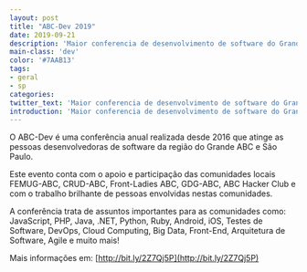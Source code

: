 ```yaml
---
layout: post
title: "ABC-Dev 2019"
date: 2019-09-21
description: 'Maior conferencia de desenvolvimento de software do Grande ABC'
main-class: 'dev'
color: '#7AAB13'
tags:
- geral
- sp
categories:
twitter_text: 'Maior conferencia de desenvolvimento de software do Grande ABC'
introduction: 'Maior conferencia de desenvolvimento de software do Grande ABC'
---
```


O ABC-Dev é uma conferência anual realizada desde 2016 que atinge as pessoas desenvolvedoras de software da região do Grande ABC e São Paulo.

Este evento conta com o apoio e participação das comunidades locais FEMUG-ABC, CRUD-ABC, Front-Ladies ABC, GDG-ABC, ABC Hacker Club e com o trabalho brilhante de pessoas envolvidas nestas comunidades.

A conferência trata de assuntos importantes para as comunidades como: JavaScript, PHP, Java, .NET, Python, Ruby, Android, iOS, Testes de Software, DevOps, Cloud Computing, Big Data, Front-End, Arquitetura de Software, Agile e muito mais!

Mais informações em: [http://bit.ly/2Z7Qj5P](http://bit.ly/2Z7Qj5P)
